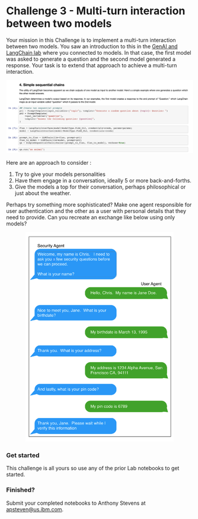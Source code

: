 # Challenge 3 - Multi-turn interaction between two models

Your mission in this Challenge is to implement a multi-turn interaction between two models.  You saw an introduction to this in the [GenAI and LangChain lab](../../self-guided-labs/level-1/lab-03-genai-and-prompt-patterns) where you connected to models.  In that case, the first model was asked to generate a question and the second model generated a response.  Your task is to extend that approach to achieve a multi-turn interaction.  

<p align="center">
  <img src="images/q&a agents.png" width="750"/>
</p>

Here are an approach to consider :
1. Try to give your models personalities
2. Have them engage in a conversation, ideally 5 or more back-and-forths.
3. Give the models a top for their conversation, perhaps philosophical or just about the weather.

Perhaps try something more sophisticated?  Make one agent responsible for user authentication and the other as a user with personal details that they need to provide.  Can you recreate an exchange like below using only models?

<p align="center">
  <img src="images/multi-turn-user-auth.png" width="400"/>
</p>

### Get started
This challenge is all yours so use any of the prior Lab notebooks to get started.

### Finished?
Submit your completed notebooks to Anthony Stevens at apsteven@us.ibm.com.  
